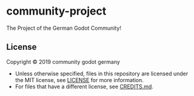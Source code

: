 # community-project
The Project of the German Godot Community!

## License

Copyright © 2019 community godot germany

- Unless otherwise specified, files in this repository are licensed under the MIT license, see [LICENSE](LICENSE) for more information.
- For files that have a different license, see [CREDITS.md](CREDITS.md).
